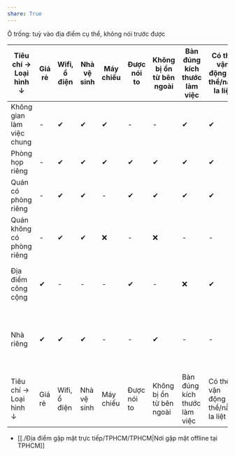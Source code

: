 ```yaml
---
share: True
---
```


Ô trống: tuỳ vào địa điểm cụ thể, không nói trước được

| Tiêu chí →<br>Loại hình ↓ | Giá rẻ | Wifi, ổ điện | Nhà vệ sinh | Máy chiếu | Được nói to | Không bị ồn từ bên ngoài | Bàn đúng kích thước làm việc | Có thể vận động cơ thể/nằm la liệt | Nước ngon            | Gần trung tâm | Ở lại tới 23h               | Không gian tạo cảm hứng | Có loa mic |
| ------------------------- | ------ | ------------ | ----------- | --------- | ----------- | ------------------------ | ---------------------------- | ---------------------------------- | -------------------- | ------------- | --------------------------- | ----------------------- | ---------- |
| Không gian làm việc chung | -      | ✔            | ✔           | ✔         | -         | -                        | ✔                            | ✔                                  | -                    | -             | -                           | ✔                       | -          |
| Phòng họp riêng           | -      | ✔            | ✔           | ✔         | ✔           | ✔                        | ✔                            | ✔                                  | -                    | -             | -                           | -                       | ✔          |
| Quán có phòng riêng       | -      | ✔            | ✔           | -         | ✔           | ✔                        | ✔                            | ✔                                  | -                    | -             | -                           | ✔                       | -          |
| Quán không có phòng riêng | -      | ✔            | ✔           | ❌        | -         | ❌                       | -                            | -                                  | -                    | -             | -                           | ✔                       | -          |
| Địa điểm công cộng        | ✔      | -            | -           | -         | ✔           | -                        | ❌                           | ✔                                  | Tự đem thì cũng ngon | ✔              | -                           | ✔                       | -          |
| Nhà riêng                 | ✔      | ✔            | ✔           | -         | -           | ✔                        | -                            | -                                  | Đồ chùa hả?          | -             | Ai rảnh thức tới giờ đó hả? | ✔        | -          |
| Tiêu chí →<br>Loại hình ↓ | Giá rẻ | Wifi, ổ điện | Nhà vệ sinh | Máy chiếu | Được nói to | Không bị ồn từ bên ngoài | Bàn đúng kích thước làm việc | Có thể vận động cơ thể/nằm la liệt | Nước ngon            | Gần trung tâm | Ở lại tới 23h               | Không gian tạo cảm hứng | Có loa mic |

- [[./Địa điểm gặp mặt trực tiếp/TPHCM/TPHCM|Nơi gặp mặt offline tại TPHCM]]
